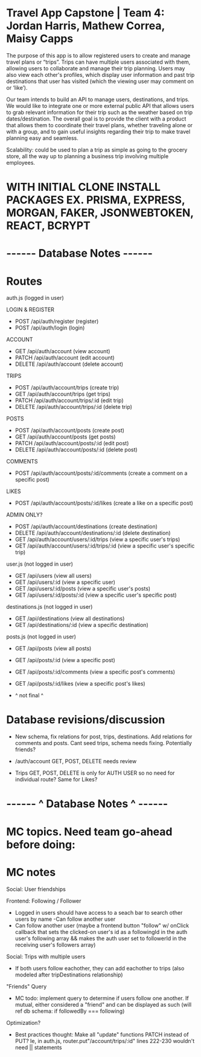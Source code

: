# Travel App Capstone | Team 4: Jordan Harris, Mathew Correa, Maisy Capps

The purpose of this app is to allow registered users to create and manage travel plans or “trips”. Trips can have multiple users associated with them, allowing users to collaborate and manage their trip planning. Users may also view each other's profiles, which display user information and past trip destinations that user has visited (which the viewing user may comment on or ‘like’).

Our team intends to build an API to manage users, destinations, and trips. We would like to integrate one or more external public API that allows users to grab relevant information for their trip such as the weather based on trip dates/destination. The overall goal is to provide the client with a product that allows them to coordinate their travel plans, whether traveling alone or with a group, and to gain useful insights regarding their trip to make travel planning easy and seamless.

Scalability: could be used to plan a trip as simple as going to the grocery store, all the way up to planning a business trip involving multiple employees.

# WITH INITIAL CLONE INSTALL PACKAGES EX. PRISMA, EXPRESS, MORGAN, FAKER, JSONWEBTOKEN, REACT, BCRYPT

# ------ Database Notes ------

# Routes

auth.js (logged in user)

LOGIN & REGISTER
- POST /api/auth/register (register)
- POST /api/auth/login (login)

ACCOUNT
- GET /api/auth/account (view account)
- PATCH /api/auth/account (edit account)
- DELETE /api/auth/account (delete account)

TRIPS
- POST /api/auth/account/trips (create trip)
- GET /api/auth/account/trips (get trips)
- PATCH /api/auth/account/trips/:id (edit trip)
- DELETE /api/auth/account/trips/:id (delete trip)

POSTS
- POST /api/auth/account/posts (create post)
- GET /api/auth/account/posts (get posts)
- PATCH /api/auth/account/posts/:id (edit post)
- DELETE /api/auth/account/posts/:id (delete post)

COMMENTS
- POST /api/auth/account/posts/:id/comments (create a comment on a specific post)

LIKES
- POST /api/auth/account/posts/:id/likes (create a like on a specific post)

ADMIN ONLY?
- POST /api/auth/account/destinations (create destination)
- DELETE /api/auth/account/destinations/:id (delete destination)
- GET /api/auth/account/users/:id/trips (view a specific user's trips)
- GET /api/auth/account/users/:id/trips/:id (view a specific user's specific trip)

user.js (not logged in user)

- GET /api/users (view all users)
- GET /api/users/:id (view a specific user)
- GET /api/users/:id/posts (view a specific user's posts)
- GET /api/users/:id/posts/:id (view a specific user's specific post)

destinations.js (not logged in user)

- GET /api/destinations (view all destinations)
- GET /api/destinations/:id (view a specific destination)

posts.js (not logged in user)

- GET /api/posts (view all posts)
- GET /api/posts/:id (view a specific post)
- GET /api/posts/:id/comments (view a specific post's comments)
- GET /api/posts/:id/likes (view a specific post's likes)

- ^ not final ^

# Database revisions/discussion

- New schema, fix relations for post, trips, destinations. Add relations for comments and posts.
  Cant seed trips, schema needs fixing. Potentially friends?

- /auth/account GET, POST, DELETE needs review
- Trips GET, POST, DELETE is only for AUTH USER so no need for individual route?
  Same for Likes?

# ------ ^ Database Notes ^ ------

<!-- MC notes -->

# MC topics. Need team go-ahead before doing:

# MC notes

Social: User friendships

Frontend: Following / Follower

- Logged in users should have access to a seach bar to search other users by name
  -Can follow another user
- Can follow another user (maybe a frontend button "follow" w/ onClick callback that sets the clicked-on user's id as a followingId in the auth user's following array && makes the auth user set to followerId in the receiving user's followers array)

Social: Trips with multiple users

- If both users follow eachother, they can add eachother to trips (also modeled after tripDestinations relationship)

"Friends" Query

- MC todo: implement query to determine if users follow one another. If mutual, either considered a "friend" and can be displayed as such (will ref db schema: if followedBy === following)

Optimization?

- Best practices thought: Make all "update" functions PATCH instead of PUT? Ie, in auth.js, router.put"/account/trips/:id" lines 222-230 wouldn't need || statements
